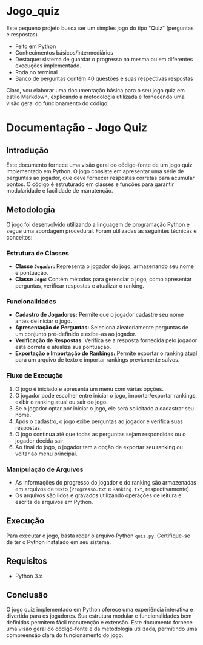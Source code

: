 # Jogo_quiz
Este pequeno projeto busca ser um simples jogo do tipo "Quiz" (perguntas e respostas).
- Feito em Python
- Conhecimentos básicos/intermediários
- Destaque: sistema de guardar o progresso na mesma ou em diferentes execuções implementado.
- Roda no terminal
- Banco de perguntas contém 40 questões e suas respectivas respostas

Claro, vou elaborar uma documentação básica para o seu jogo quiz em estilo Markdown, explicando a metodologia utilizada e fornecendo uma visão geral do funcionamento do código:

# Documentação - Jogo Quiz

## Introdução
Este documento fornece uma visão geral do código-fonte de um jogo quiz implementado em Python. O jogo consiste em apresentar uma série de perguntas ao jogador, que deve fornecer respostas corretas para acumular pontos. O código é estruturado em classes e funções para garantir modularidade e facilidade de manutenção.

## Metodologia
O jogo foi desenvolvido utilizando a linguagem de programação Python e segue uma abordagem procedural. Foram utilizadas as seguintes técnicas e conceitos:

### Estrutura de Classes
- **Classe `Jogador`:** Representa o jogador do jogo, armazenando seu nome e pontuação.
- **Classe `Jogo`:** Contém métodos para gerenciar o jogo, como apresentar perguntas, verificar respostas e atualizar o ranking.

### Funcionalidades
- **Cadastro de Jogadores:** Permite que o jogador cadastre seu nome antes de iniciar o jogo.
- **Apresentação de Perguntas:** Seleciona aleatoriamente perguntas de um conjunto pré-definido e exibe-as ao jogador.
- **Verificação de Respostas:** Verifica se a resposta fornecida pelo jogador está correta e atualiza sua pontuação.
- **Exportação e Importação de Rankings:** Permite exportar o ranking atual para um arquivo de texto e importar rankings previamente salvos.

### Fluxo de Execução
1. O jogo é iniciado e apresenta um menu com várias opções.
2. O jogador pode escolher entre iniciar o jogo, importar/exportar rankings, exibir o ranking atual ou sair do jogo.
3. Se o jogador optar por iniciar o jogo, ele será solicitado a cadastrar seu nome.
4. Após o cadastro, o jogo exibe perguntas ao jogador e verifica suas respostas.
5. O jogo continua até que todas as perguntas sejam respondidas ou o jogador decida sair.
6. Ao final do jogo, o jogador tem a opção de exportar seu ranking ou voltar ao menu principal.

### Manipulação de Arquivos
- As informações do progresso do jogador e do ranking são armazenadas em arquivos de texto (`Progresso.txt` e `Ranking.txt`, respectivamente).
- Os arquivos são lidos e gravados utilizando operações de leitura e escrita de arquivos em Python.

## Execução
Para executar o jogo, basta rodar o arquivo Python `quiz.py`. Certifique-se de ter o Python instalado em seu sistema.

## Requisitos
- Python 3.x

## Conclusão
O jogo quiz implementado em Python oferece uma experiência interativa e divertida para os jogadores. Sua estrutura modular e funcionalidades bem definidas permitem fácil manutenção e extensão. Este documento fornece uma visão geral do código-fonte e da metodologia utilizada, permitindo uma compreensão clara do funcionamento do jogo.
